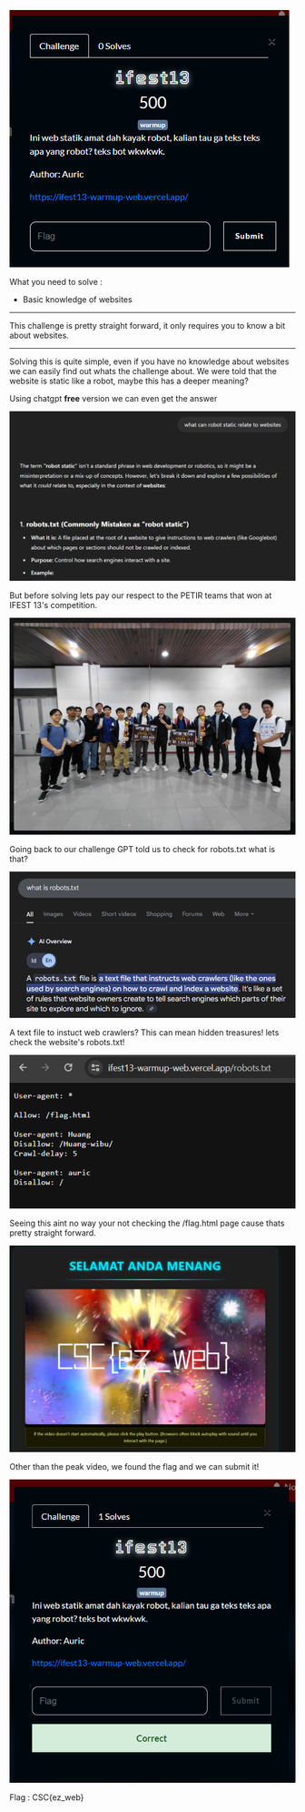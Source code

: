 ![Sanity Check](ifest13.png)

What you need to solve :
- Basic knowledge of websites

---

This challenge is pretty straight forward, it only requires you to know a bit about websites.

---

Solving this is quite simple, even if you have no knowledge about websites we can easily find out whats the challenge about.
We were told that the website is static like a robot, maybe this has a deeper meaning?

Using chatgpt **free** version we can even get the answer

![alt text](image.png)

But before solving lets pay our respect to the PETIR teams that won at IFEST 13's competition.

![alt text](image-1.png)

Going back to our challenge GPT told us to check for robots.txt what is that?

![alt text](image-2.png)

A text file to instuct web crawlers? This can mean hidden treasures!
lets check the website's robots.txt!

![alt text](image-3.png)

Seeing this aint no way your not checking the /flag.html page cause thats pretty straight forward.

![alt text](image-4.png)

Other than the peak video, we found the flag and we can submit it!

![alt text](image-5.png)

Flag : CSC{ez_web}
